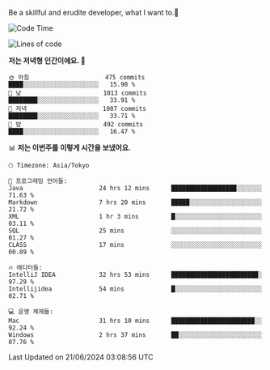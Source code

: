 Be a skillful and erudite developer, what I want to.👶

<!--START_SECTION:waka-->
![Code Time](http://img.shields.io/badge/Code%20Time-915%20hrs%202%20mins-blue)

![Lines of code](https://img.shields.io/badge/%EC%A0%80%EB%8A%94%20%EC%97%AC%ED%83%9C%EA%B9%8C%EC%A7%80%20-2.3%20million%20%EC%A4%84%EC%9D%98%20%EC%BD%94%EB%93%9C%EB%A5%BC%20%EC%9E%91%EC%84%B1%ED%96%88%EC%96%B4%EC%9A%94.-blue)

**저는 저녁형 인간이에요. 🦉** 

```text
🌞 아침                     475 commits         ████░░░░░░░░░░░░░░░░░░░░░   15.90 % 
🌆 낮　                     1013 commits        ████████░░░░░░░░░░░░░░░░░   33.91 % 
🌃 저녁                     1007 commits        ████████░░░░░░░░░░░░░░░░░   33.71 % 
🌙 밤　                     492 commits         ████░░░░░░░░░░░░░░░░░░░░░   16.47 % 
```


📊 **저는 이번주를 이렇게 시간을 보냈어요.** 

```text
🕑︎ Timezone: Asia/Tokyo

💬 프로그래밍 언어들: 
Java                     24 hrs 12 mins      ██████████████████░░░░░░░   71.63 % 
Markdown                 7 hrs 20 mins       █████░░░░░░░░░░░░░░░░░░░░   21.72 % 
XML                      1 hr 3 mins         █░░░░░░░░░░░░░░░░░░░░░░░░   03.11 % 
SQL                      25 mins             ░░░░░░░░░░░░░░░░░░░░░░░░░   01.27 % 
CLASS                    17 mins             ░░░░░░░░░░░░░░░░░░░░░░░░░   00.89 % 

🔥 에디터들: 
IntelliJ IDEA            32 hrs 53 mins      ████████████████████████░   97.29 % 
Intellijidea             54 mins             █░░░░░░░░░░░░░░░░░░░░░░░░   02.71 % 

💻 운영 체제들: 
Mac                      31 hrs 10 mins      ███████████████████████░░   92.24 % 
Windows                  2 hrs 37 mins       ██░░░░░░░░░░░░░░░░░░░░░░░   07.76 % 
```


 Last Updated on 21/06/2024 03:08:56 UTC
<!--END_SECTION:waka-->
